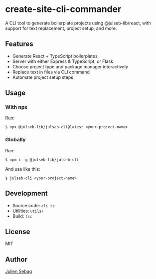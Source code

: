 # create-site-cli-commander

A CLI tool to generate boilerplate projects using @julseb-lib/react, with support for text replacement, project setup, and more.

## Features
- Generate React + TypeScript boilerplates
- Server with either Express & TypeScript, or Flask
- Choose project type and package manager interactively
- Replace text in files via CLI command
- Automate project setup steps

## Usage

### With npx

Run:

```shell
$ npx @julseb-lib/julseb-cli@latest <your-project-name>
```

### Globally

Run:

```shell
$ npm i -g @julseb-lib/julseb-cli
```

And use like this:

```shell
$ julseb-cli <your-project-name>
```

## Development

- Source code: `cli.ts`
- Utilities: `utils/`
- Build: `tsc`

## License

MIT

## Author

[Julien Sebag](https://julien-sebag.com)